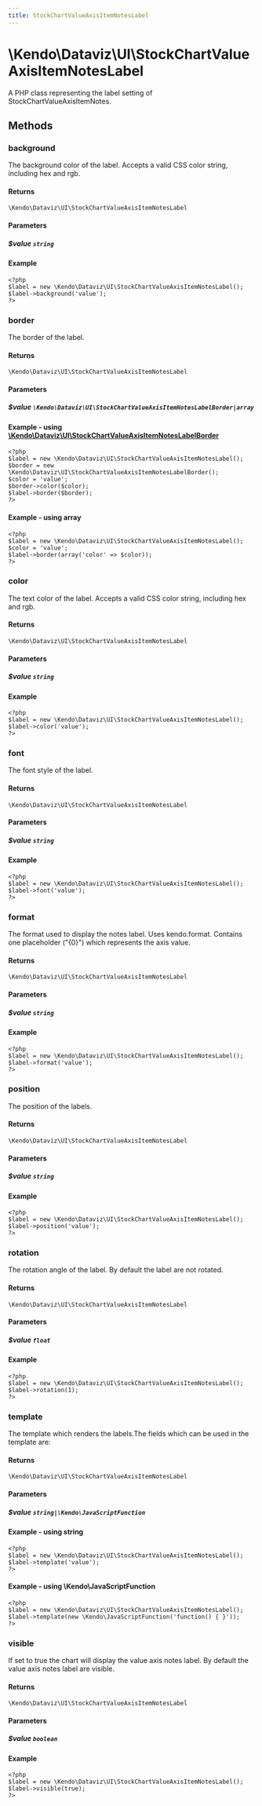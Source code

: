 ```yaml
---
title: StockChartValueAxisItemNotesLabel
---
```


# \Kendo\Dataviz\UI\StockChartValueAxisItemNotesLabel

A PHP class representing the label setting of StockChartValueAxisItemNotes.


## Methods

### background
The background color of the label. Accepts a valid CSS color string, including hex and rgb.

#### Returns
`\Kendo\Dataviz\UI\StockChartValueAxisItemNotesLabel`

#### Parameters

##### $value `string`



#### Example 
    <?php
    $label = new \Kendo\Dataviz\UI\StockChartValueAxisItemNotesLabel();
    $label->background('value');
    ?>

### border

The border of the label.

#### Returns
`\Kendo\Dataviz\UI\StockChartValueAxisItemNotesLabel`

#### Parameters

##### $value `\Kendo\Dataviz\UI\StockChartValueAxisItemNotesLabelBorder|array`


#### Example - using [\Kendo\Dataviz\UI\StockChartValueAxisItemNotesLabelBorder](/kendo-ui/api/wrappers/php/Kendo/Dataviz/UI/StockChartValueAxisItemNotesLabelBorder)
    <?php
    $label = new \Kendo\Dataviz\UI\StockChartValueAxisItemNotesLabel();
    $border = new \Kendo\Dataviz\UI\StockChartValueAxisItemNotesLabelBorder();
    $color = 'value';
    $border->color($color);
    $label->border($border);
    ?>

#### Example - using array

    <?php
    $label = new \Kendo\Dataviz\UI\StockChartValueAxisItemNotesLabel();
    $color = 'value';
    $label->border(array('color' => $color));
    ?>

### color
The text color of the label. Accepts a valid CSS color string, including hex and rgb.

#### Returns
`\Kendo\Dataviz\UI\StockChartValueAxisItemNotesLabel`

#### Parameters

##### $value `string`



#### Example 
    <?php
    $label = new \Kendo\Dataviz\UI\StockChartValueAxisItemNotesLabel();
    $label->color('value');
    ?>

### font
The font style of the label.

#### Returns
`\Kendo\Dataviz\UI\StockChartValueAxisItemNotesLabel`

#### Parameters

##### $value `string`



#### Example 
    <?php
    $label = new \Kendo\Dataviz\UI\StockChartValueAxisItemNotesLabel();
    $label->font('value');
    ?>

### format
The format used to display the notes label. Uses kendo.format. Contains one placeholder ("{0}") which represents the axis value.

#### Returns
`\Kendo\Dataviz\UI\StockChartValueAxisItemNotesLabel`

#### Parameters

##### $value `string`



#### Example 
    <?php
    $label = new \Kendo\Dataviz\UI\StockChartValueAxisItemNotesLabel();
    $label->format('value');
    ?>

### position
The position of the labels.

#### Returns
`\Kendo\Dataviz\UI\StockChartValueAxisItemNotesLabel`

#### Parameters

##### $value `string`



#### Example 
    <?php
    $label = new \Kendo\Dataviz\UI\StockChartValueAxisItemNotesLabel();
    $label->position('value');
    ?>

### rotation
The rotation angle of the label. By default the label are not rotated.

#### Returns
`\Kendo\Dataviz\UI\StockChartValueAxisItemNotesLabel`

#### Parameters

##### $value `float`



#### Example 
    <?php
    $label = new \Kendo\Dataviz\UI\StockChartValueAxisItemNotesLabel();
    $label->rotation(1);
    ?>

### template
The template which renders the labels.The fields which can be used in the template are:

#### Returns
`\Kendo\Dataviz\UI\StockChartValueAxisItemNotesLabel`

#### Parameters

##### $value `string|\Kendo\JavaScriptFunction`



#### Example  - using string
    <?php
    $label = new \Kendo\Dataviz\UI\StockChartValueAxisItemNotesLabel();
    $label->template('value');
    ?>

#### Example  - using \Kendo\JavaScriptFunction
    <?php
    $label = new \Kendo\Dataviz\UI\StockChartValueAxisItemNotesLabel();
    $label->template(new \Kendo\JavaScriptFunction('function() { }'));
    ?>

### visible
If set to true the chart will display the value axis notes label. By default the value axis notes label are visible.

#### Returns
`\Kendo\Dataviz\UI\StockChartValueAxisItemNotesLabel`

#### Parameters

##### $value `boolean`



#### Example 
    <?php
    $label = new \Kendo\Dataviz\UI\StockChartValueAxisItemNotesLabel();
    $label->visible(true);
    ?>

